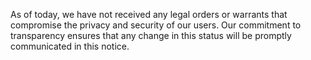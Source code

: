 As of today, we have not received any legal orders or warrants that compromise the privacy and security of our users.
Our commitment to transparency ensures that any change in this status will be promptly communicated in this notice.